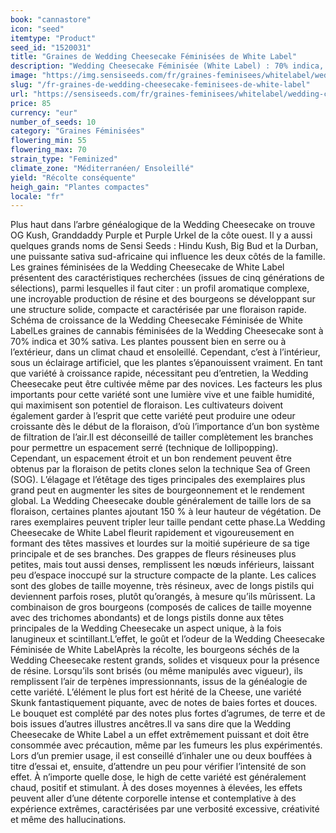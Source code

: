 ```yaml
---
book: "cannastore"
icon: "seed"
itemtype: "Product"
seed_id: "1520031"
title: "Graines de Wedding Cheesecake Féminisées de White Label"
description: "Wedding Cheesecake Féminisée (White Label) : 70% indica, 30% sativa ; plantes compactes, rendements importants, high intense, relaxant et créatif."
image: "https://img.sensiseeds.com/fr/graines-feminisees/whitelabel/wedding-cake-image.png"
slug: "/fr-graines-de-wedding-cheesecake-feminisees-de-white-label"
url: "https://sensiseeds.com/fr/graines-feminisees/whitelabel/wedding-cake?a_aid=cannastore"
price: 85
currency: "eur"
number_of_seeds: 10
category: "Graines Féminisées"
flowering_min: 55
flowering_max: 70
strain_type: "Feminized"
climate_zone: "Méditerranéen/ Ensoleillé"
yield: "Récolte conséquente"
heigh_gain: "Plantes compactes"
locale: "fr"
---
```

Plus haut dans l’arbre généalogique de la Wedding Cheesecake on trouve OG Kush, Granddaddy Purple et Purple Urkel de la côte ouest. Il y a aussi quelques grands noms de Sensi Seeds : Hindu Kush, Big Bud et la Durban, une puissante sativa sud-africaine qui influence les deux côtés de la famille. Les graines féminisées de la Wedding Cheesecake de White Label présentent des caractéristiques recherchées (issues de cinq générations de sélections), parmi lesquelles il faut citer : un profil aromatique complexe, une incroyable production de résine et des bourgeons se développant sur une structure solide, compacte et caractérisée par une floraison rapide. Schéma de croissance de la Wedding Cheesecake Féminisée de White LabelLes graines de cannabis féminisées de la Wedding Cheesecake sont à 70% indica et 30% sativa. Les plantes poussent bien en serre ou à l’extérieur, dans un climat chaud et ensoleillé. Cependant, c’est à l’intérieur, sous un éclairage artificiel, que les plantes s’épanouissent vraiment. En tant que variété à croissance rapide, nécessitant peu d’entretien, la Wedding Cheesecake peut être cultivée même par des novices. Les facteurs les plus importants pour cette variété sont une lumière vive et une faible humidité, qui maximisent son potentiel de floraison. Les cultivateurs doivent également garder à l’esprit que cette variété peut produire une odeur croissante dès le début de la floraison, d’où l’importance d’un bon système de filtration de l’air.Il est déconseillé de tailler complètement les branches pour permettre un espacement serré (technique de lollipopping). Cependant, un espacement étroit et un bon rendement peuvent être obtenus par la floraison de petits clones selon la technique Sea of Green (SOG). L’élagage et l’étêtage des tiges principales des exemplaires plus grand peut en augmenter les sites de bourgeonnement et le rendement global. La Wedding Cheesecake double généralement de taille lors de sa floraison, certaines plantes ajoutant 150 % à leur hauteur de végétation. De rares exemplaires peuvent tripler leur taille pendant cette phase.La Wedding Cheesecake de White Label fleurit rapidement et vigoureusement en formant des têtes massives et lourdes sur la moitié supérieure de sa tige principale et de ses branches. Des grappes de fleurs résineuses plus petites, mais tout aussi denses, remplissent les nœuds inférieurs, laissant peu d’espace inoccupé sur la structure compacte de la plante. Les calices sont des globes de taille moyenne, très résineux, avec de longs pistils qui deviennent parfois roses, plutôt qu’orangés, à mesure qu’ils mûrissent. La combinaison de gros bourgeons (composés de calices de taille moyenne avec des trichomes abondants) et de longs pistils donne aux têtes principales de la Wedding Cheesecake un aspect unique, à la fois lanugineux et scintillant.L’effet, le goût et l’odeur de la Wedding Cheesecake Féminisée de White LabelAprès la récolte, les bourgeons séchés de la Wedding Cheesecake restent grands, solides et visqueux pour la présence de résine. Lorsqu’ils sont brisés (ou même manipulés avec vigueur), ils remplissent l’air de terpènes impressionnants, issus de la généalogie de cette variété. L’élément le plus fort est hérité de la Cheese, une variété Skunk fantastiquement piquante, avec de notes de baies fortes et douces. Le bouquet est complété par des notes plus fortes d’agrumes, de terre et de bois issues d’autres illustres ancêtres.Il va sans dire que la Wedding Cheesecake de White Label a un effet extrêmement puissant et doit être consommée avec précaution, même par les fumeurs les plus expérimentés. Lors d’un premier usage, il est conseillé d’inhaler une ou deux bouffées à titre d’essai et, ensuite, d’attendre un peu pour vérifier l’intensité de son effet. À n’importe quelle dose, le high de cette variété est généralement chaud, positif et stimulant. À des doses moyennes à élevées, les effets peuvent aller d’une détente corporelle intense et contemplative à des expérience extrêmes, caractérisées par une verbosité excessive, créativité et même des hallucinations.
